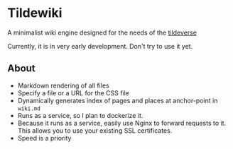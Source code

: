 # Tildewiki

A minimalist wiki engine designed for the needs of the [tildeverse](https://tildeverse.org)

Currently, it is in very early development. Don't try to use it yet.

## About

* Markdown rendering of all files
* Specify a file or a URL for the CSS file
* Dynamically generates index of pages and places at anchor-point in `wiki.md`
* Runs as a service, so I plan to dockerize it.
* Because it runs as a service, easily use Nginx to forward requests to it. This allows you to use your existing SSL certificates.
* Speed is a priority
